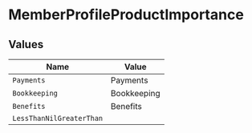 # MemberProfileProductImportance


## Values

| Name                     | Value                    |
| ------------------------ | ------------------------ |
| `Payments`               | Payments                 |
| `Bookkeeping`            | Bookkeeping              |
| `Benefits`               | Benefits                 |
| `LessThanNilGreaterThan` | <nil>                    |